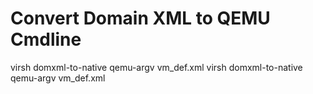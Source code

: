 # Convert Domain XML to QEMU Cmdline

virsh domxml-to-native qemu-argv vm_def.xml
virsh domxml-to-native qemu-argv vm_def.xml
